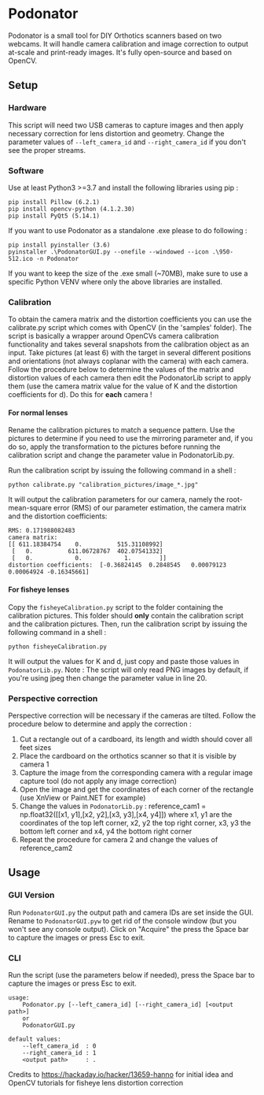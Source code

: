 # Podonator

Podonator is a small tool for DIY Orthotics scanners based on two webcams. It will handle camera calibration and image correction to output at-scale and print-ready images. It's fully open-source and based on OpenCV.

## Setup

### Hardware
This script will need two USB cameras to capture images and then apply necessary correction for lens distortion and geometry. Change the parameter values of ```--left_camera_id``` and ```--right_camera_id``` if you don't see the proper streams.

### Software
Use at least Python3 >=3.7 and install the following libraries using pip : 
```
pip install Pillow (6.2.1)
pip install opencv-python (4.1.2.30)
pip install PyQt5 (5.14.1)
```

If you want to use Podonator as a standalone .exe please to do following :
```
pip install pyinstaller (3.6)
pyinstaller .\PodonatorGUI.py --onefile --windowed --icon .\950-512.ico -n Podonator
```
If you want to keep the size of the .exe small (~70MB), make sure to use a specific Python VENV where only the above libraries are installed.


### Calibration
To obtain the camera matrix and the distortion coefficients you can use the calibrate.py script which comes with OpenCV (in the 'samples' folder). The script is basically a wrapper around OpenCVs camera calibration functionality and takes several snapshots from the calibration object as an input. Take pictures (at least 6) with the target in several different positions and orientations (not always coplanar with the camera) with each camera. Follow the procedure below to determine the values of the matrix and distortion values of each camera then edit the PodonatorLib script to apply them (use the camera matrix value for the value of K and the distortion coefficients for d). Do this for __each__ camera !

#### For normal lenses
Rename the calibration pictures to match a sequence pattern. Use the pictures to determine if you need to use the mirroring parameter and, if you do so, apply the transformation to the pictures before running the calibration script and change the parameter value in PodonatorLib.py.

Run the calibration script by issuing the following command in a shell :
```
python calibrate.py "calibration_pictures/image_*.jpg"
```

It will output the calibration parameters for our camera, namely the root-mean-square error (RMS) of our parameter estimation, the camera matrix and the distortion coefficients:
```
RMS: 0.171988082483
camera matrix:
[[ 611.18384754    0.          515.31108992]
 [   0.          611.06728767  402.07541332]
 [   0.            0.            1.        ]]
distortion coefficients:  [-0.36824145  0.2848545   0.00079123  0.00064924 -0.16345661]
```

#### For fisheye lenses
Copy the ```fisheyeCalibration.py``` script to the folder containing the calibration pictures. This folder should __only__ contain the calibration script and the calibration pictures. Then, run the calibration script by issuing the following command in a shell :
```
python fisheyeCalibration.py
```
It will output the values for K and d, just copy and paste those values in ```PodonatorLib.py```. Note : The script will only read PNG images by default, if you're using jpeg then change the parameter value in line 20.

### Perspective correction
Perspective correction will be necessary if the cameras are tilted. Follow the procedure below to determine and apply the correction :
1. Cut a rectangle out of a cardboard, its length and width should cover all feet sizes
2. Place the cardboard on the orthotics scanner so that it is visible by camera 1
3. Capture the image from the corresponding camera with a regular image capture tool (do not apply any image correction)
4. Open the image and get the coordinates of each corner of the rectangle (use XnView or Paint.NET for example)
5. Change the values in ```PodonatorLib.py``` : reference_cam1 = np.float32([[x1, y1],[x2, y2],[x3, y3],[x4, y4]]) where x1, y1 are the coordinates of the top left corner, x2, y2 the top right corner, x3, y3 the bottom left corner and x4, y4 the bottom right corner
6. Repeat the procedure for camera 2 and change the values of reference_cam2

## Usage

### GUI Version

Run ```PodonatorGUI.py``` the output path and camera IDs are set inside the GUI. Rename to ```PodonatorGUI.pyw``` to get rid of the console window (but you won't see any console output). Click on "Acquire" the press the Space bar to capture the images or press Esc to exit.

### CLI
Run the script (use the parameters below if needed), press the Space bar to capture the images or press Esc to exit.
```
usage:
    Podonator.py [--left_camera_id] [--right_camera_id] [<output path>]
    or
    PodonatorGUI.py

default values:
    --left_camera_id  : 0
    --right_camera_id : 1
    <output path>     : .
```

Credits to https://hackaday.io/hacker/13659-hanno for initial idea and OpenCV tutorials for fisheye lens distortion correction
